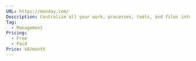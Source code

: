 ```yaml
---
URL: https://monday.com/
Description: Centralize all your work, processes, tools, and files into one Work OS. Connect teams, bridge silos, and maintain one source of truth across your organization.
Tag:
  - Management
Pricing:
  - Free
  - Paid
Price: $8/month
---
```

